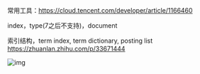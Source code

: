 常用工具：https://cloud.tencent.com/developer/article/1166460

index，type(7之后不支持)，document

索引结构，term index, term dictionary, posting list   https://zhuanlan.zhihu.com/p/33671444

![img](https://pic3.zhimg.com/80/v2-e4599b618e270df9b64a75eb77bfb326_1440w.jpg)